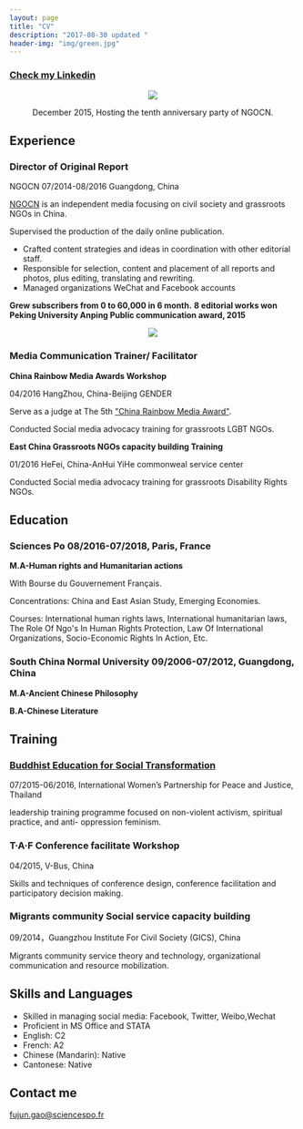 ```yaml
---
layout: page
title: "CV"
description: "2017-08-30 updated "
header-img: "img/green.jpg"
---
```



### [Check my Linkedin](https://www.linkedin.com/in/fujun-gao-5b91987b/)

<center>
    <p><img src="https://ws1.sinaimg.cn/large/69879559gy1fhs4sfz629j22yo1z4u0x.jpg" align="center"></p>
</center>
<center>December 2015, Hosting the tenth anniversary party of NGOCN. </center>


## Experience

### Director of Original Report

NGOCN 07/2014-08/2016 Guangdong, China

[NGOCN](www.ngocn.net) is an independent media focusing on civil society and grassroots NGOs in China.

Supervised the production of the daily online publication.
*  Crafted content strategies and ideas in coordination with other editorial staff.
*  Responsible for selection, content and placement of all reports and photos, plus editing, translating and rewriting.
*  Managed organizations WeChat and Facebook accounts

**Grew subscribers from 0 to 60,000 in 6 month.**
**8 editorial works won Peking University Anping Public communication award, 2015**

<center>
    <p><img src="http://photocdn.sohu.com/20151109/Img425702875.jpg" align="center"></p>
</center>


### Media Communication Trainer/ Facilitator 

**China Rainbow Media Awards Workshop** 

04/2016 HangZhou, China-Beijing GENDER 

Serve as a judge at The 5th ["China Rainbow Media Award"](http://news.163.com/16/0119/16/BDN4M2IQ00012QEA.html).

Conducted Social media advocacy training for grassroots LGBT NGOs.

**East China Grassroots NGOs capacity building Training**

01/2016 HeFei, China-AnHui YiHe commonweal service center

Conducted Social media advocacy training for grassroots Disability Rights NGOs.

## Education ##

### Sciences Po 08/2016-07/2018, Paris, France ### 

**M.A-Human rights and Humanitarian actions**

With Bourse du Gouvernement Français.

Concentrations: China and East Asian Study, Emerging Economies.

Courses: International human rights laws, International humanitarian laws, The Role Of Ngo's In Human Rights Protection, Law Of International Organizations, Socio-Economic Rights In Action, Etc.

### South China Normal University 09/2006-07/2012, Guangdong, China ###

**M.A-Ancient Chinese Philosophy** 

**B.A-Chinese Literature**

## Training ##

### [Buddhist Education for Social Transformation](http://womenforpeaceandjustice.org/courses-we-offer/best/)

07/2015-06/2016, International Women’s Partnership for Peace and Justice, Thailand 

leadership training programme focused on non-violent activism, spiritual practice, and anti- oppression feminism.

### T·A·F Conference facilitate Workshop ###

04/2015, V-Bus, China

Skills and techniques of conference design, conference facilitation and participatory decision making.

### Migrants community Social service capacity building ###

09/2014，Guangzhou Institute For Civil Society (GICS), China

Migrants community service theory and technology, organizational communication and resource mobilization.

## Skills and Languages ##

*  Skilled in managing social media: Facebook, Twitter, Weibo,Wechat
*  Proficient in MS Office and STATA
*  English: C2
*  French: A2
*  Chinese (Mandarin): Native 
*  Cantonese: Native

## Contact me ##

[fujun.gao@sciencespo.fr](mailto:fujun.gao@sciencespo.fr)








